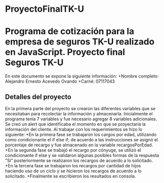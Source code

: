 # ProyectoFinalTK-U
Programa de cotización para la empresa de seguros TK-U realizado en JavaScript.
Proyecto final Seguros TK-U
===========================
En este documento se expone la siguiente información:
+Nombre completo: Alejandro Ernesto Acevedo Ovando
+Carné: 07117043

Detalles del proyecto
---------------------
En la primera parte del proyecto se crearon las diferentes variables que se necesitaban para recolectar la información y almacenarla. Inicialmente el programa tenía 7 variables y fue necesario agregar 8 variables adicionales. Se creó un alert que identificaba el momento en que se proyectaría la información del cliente. Al trabajar con los requerimientos se hizo lo siguiente:
+En la primera fase se trabajaron los cargos por edad, utilizando como condicionante el if else if; de acuerdo a las instrucciones se asignó el porcentaje de recargo y fue almacenado en la variable recargosPorEdad.
+En la segunda fase se trabajó el recargo por cónyuge, se utilizó el condicionante if else y se validaron algunas posibles formas de la respuesta "Si" posteriormente se realizaron los recargos de acuerdo a lo solicitado.
+En la tercera fase se trabajaron los recargos por cantidad de hijos haciendo uso de un ciclo y se hicieron los recargos de acuerdo a lo solicitado.
+Finalmente se escribieron los resultados en consola.

